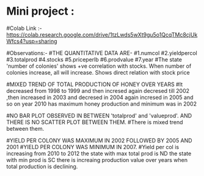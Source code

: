 # Mini project :

#Colab Link :- https://colab.research.google.com/drive/1tzLwds5wXt9gu5o1QcqTMc8cjUkWfcs4?usp=sharing

#Observations:- 
#THE QUANTITATIVE DATA ARE-
#1.numcol
#2.yieldpercol
#3.totalprod
#4.stocks
#5.priceperlb
#6.prodvalue
#7.year
#The state 'number of colonies' shows +ve correlation with stocks. When number of colonies increase, all will increase. Shows direct relation with stock price 

#MIXED TREND OF TOTAL PRODUCTION OF HONEY OVER YEARS
#It decreased from 1998 to 1999 and then incresed again decresed till 2002 ,then increased in 2003 and decresed in 2004 again incresed in 2005 and so on year 2010 has maximum honey production and minimum was in 2002

#NO BAR PLOT OBSERVED IN BETWEEN 'totalprod' and 'valueprod'. AND THERE IS NO SCATTER PLOT BETWEEN THEM.
#There is mixed trend between them.

#YIELD PER COLONY WAS MAXIMUM IN 2002 FOLLOWED BY 2005 AND 2001
#YIELD PER COLONY WAS MINIMUM IN 2007.
#Yield per col is increasing from 2010 to 2012 the state with max total prod is ND the state with min prod is SC there is increaing production value over years when total production is declining.


